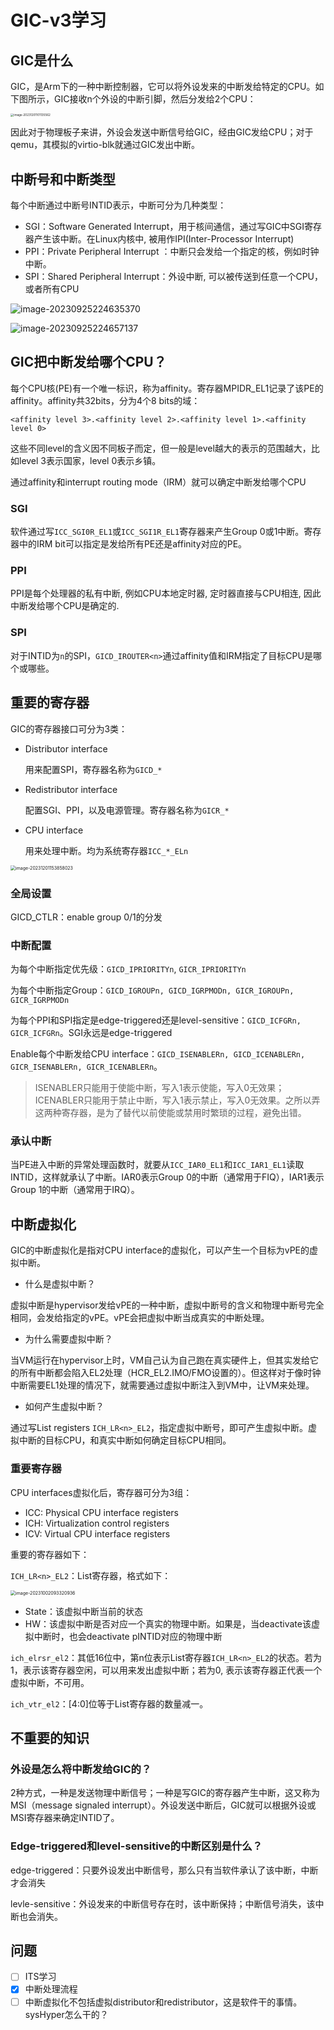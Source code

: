 # GIC-v3学习

## GIC是什么

GIC，是Arm下的一种中断控制器，它可以将外设发来的中断发给特定的CPU。如下图所示，GIC接收n个外设的中断引脚，然后分发给2个CPU：

<img src="https://mdpics4lgw.oss-cn-beijing.aliyuncs.com/aliyun/image-20231201101135562.png" alt="image-20231201101135562" style="zoom: 33%;" />

因此对于物理板子来讲，外设会发送中断信号给GIC，经由GIC发给CPU；对于qemu，其模拟的virtio-blk就通过GIC发出中断。

## 中断号和中断类型

每个中断通过中断号INTID表示，中断可分为几种类型：

* SGI：Software Generated Interrupt，用于核间通信，通过写GIC中SGI寄存器产生该中断。在Linux内核中, 被用作IPI(Inter-Processor Interrupt)
* PPI：Private Peripheral Interrupt ：中断只会发给一个指定的核，例如时钟中断。
* SPI：Shared Peripheral Interrupt：外设中断, 可以被传送到任意一个CPU，或者所有CPU

![image-20230925224635370](https://mdpics4lgw.oss-cn-beijing.aliyuncs.com/aliyun/202309252246571.png)

![image-20230925224657137](https://mdpics4lgw.oss-cn-beijing.aliyuncs.com/aliyun/202309252246214.png)

## GIC把中断发给哪个CPU？

每个CPU核(PE)有一个唯一标识，称为affinity。寄存器MPIDR_EL1记录了该PE的affinity。affinity共32bits，分为4个8 bits的域：

```
<affinity level 3>.<affinity level 2>.<affinity level 1>.<affinity level 0>
```

这些不同level的含义因不同板子而定，但一般是level越大的表示的范围越大，比如level 3表示国家，level 0表示乡镇。

通过affinity和interrupt routing mode（IRM）就可以确定中断发给哪个CPU

### SGI

软件通过写`ICC_SGI0R_EL1`或`ICC_SGI1R_EL1`寄存器来产生Group 0或1中断。寄存器中的IRM bit可以指定是发给所有PE还是affinity对应的PE。

### PPI

PPI是每个处理器的私有中断, 例如CPU本地定时器, 定时器直接与CPU相连, 因此中断发给哪个CPU是确定的.

### SPI

对于INTID为`n`的SPI，`GICD_IROUTER<n>`通过affinity值和IRM指定了目标CPU是哪个或哪些。

## 重要的寄存器

GIC的寄存器接口可分为3类：

* Distributor interface

  用来配置SPI，寄存器名称为`GICD_*`

* Redistributor interface

  配置SGI、PPI，以及电源管理。寄存器名称为`GICR_*`

* CPU interface

  用来处理中断。均为系统寄存器`ICC_*_ELn`

<img src="https://mdpics4lgw.oss-cn-beijing.aliyuncs.com/aliyun/image-20231201153858023.png" alt="image-20231201153858023" style="zoom:50%;" />

### 全局设置

GICD_CTLR：enable group 0/1的分发

### 中断配置

为每个中断指定优先级：`GICD_IPRIORITYn`, `GICR_IPRIORITYn`

为每个中断指定Group：`GICD_IGROUPn, GICD_IGRPMODn, GICR_IGROUPn, GICR_IGRPMODn`

为每个PPI和SPI指定是edge-triggered还是level-sensitive：`GICD_ICFGRn, GICR_ICFGRn`。SGI永远是edge-triggered

Enable每个中断发给CPU interface：`GICD_ISENABLERn, GICD_ICENABLERn, GICR_ISENABLERn, GICR_ICENABLERn`。

> ISENABLER只能用于使能中断，写入1表示使能，写入0无效果；ICENABLER只能用于禁止中断，写入1表示禁止，写入0无效果。之所以弄这两种寄存器，是为了替代以前使能或禁用时繁琐的过程，避免出错。

### 承认中断

当PE进入中断的异常处理函数时，就要从`ICC_IAR0_EL1`和`ICC_IAR1_EL1`读取INTID，这样就承认了中断。IAR0表示Group 0的中断（通常用于FIQ），IAR1表示Group 1的中断（通常用于IRQ）。

## 中断虚拟化

GIC的中断虚拟化是指对CPU interface的虚拟化，可以产生一个目标为vPE的虚拟中断。

* 什么是虚拟中断？

虚拟中断是hypervisor发给vPE的一种中断，虚拟中断号的含义和物理中断号完全相同，会发给指定的vPE。vPE会把虚拟中断当成真实的中断处理。

* 为什么需要虚拟中断？

当VM运行在hypervisor上时，VM自己认为自己跑在真实硬件上，但其实发给它的所有中断都会陷入EL2处理（HCR_EL2.IMO/FMO设置的）。但这样对于像时钟中断需要EL1处理的情况下，就需要通过虚拟中断注入到VM中，让VM来处理。

* 如何产生虚拟中断？

通过写List registers `ICH_LR<n>_EL2`，指定虚拟中断号，即可产生虚拟中断。虚拟中断的目标CPU，和真实中断如何确定目标CPU相同。

### 重要寄存器

CPU interfaces虚拟化后，寄存器可分为3组：

* ICC: Physical CPU interface registers
* ICH: Virtualization control registers
* ICV: Virtual CPU interface registers

重要的寄存器如下：

`ICH_LR<n>_EL2`：List寄存器，格式如下：

<img src="https://mdpics4lgw.oss-cn-beijing.aliyuncs.com/aliyun/202310020933089.png" alt="image-20231002093320936" style="zoom: 50%;" />

* State：该虚拟中断当前的状态
* HW：该虚拟中断是否对应一个真实的物理中断。如果是，当deactivate该虚拟中断时，也会deactivate pINTID对应的物理中断

`ich_elrsr_el2`：其低16位中，第n位表示List寄存器`ICH_LR<n>_EL2`的状态。若为1，表示该寄存器空闲，可以用来发出虚拟中断；若为0, 表示该寄存器正代表一个虚拟中断，不可用。

`ich_vtr_el2`：[4:0]位等于List寄存器的数量减一。

## 不重要的知识

### 外设是怎么将中断发给GIC的？

2种方式，一种是发送物理中断信号；一种是写GIC的寄存器产生中断，这又称为MSI（message signaled interrupt）。外设发送中断后，GIC就可以根据外设或MSI寄存器来确定INTID了。

### Edge-triggered和level-sensitive的中断区别是什么？

edge-triggered：只要外设发出中断信号，那么只有当软件承认了该中断，中断才会消失

levle-sensitive：外设发来的中断信号存在时，该中断保持；中断信号消失，该中断也会消失。

## 问题

- [ ] ITS学习
- [x] 中断处理流程
- [ ] 中断虚拟化不包括虚拟distributor和redistributor，这是软件干的事情。sysHyper怎么干的？